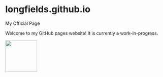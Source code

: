 # longfields.github.io
My Official Page

<p>Welcome to my GitHub pages website! It is currently a work-in-progress.</p>

<img src='https://avatars.githubusercontent.com/u/75341047?s=96&v=4' style='height:100px'>

